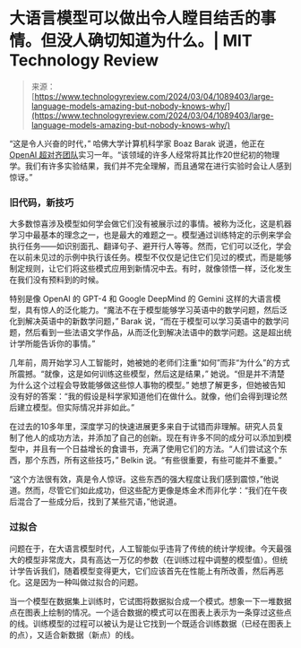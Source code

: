 <!--yml

category: 未分类

date: 2024-05-27 14:35:39

-->

# 大语言模型可以做出令人瞠目结舌的事情。但没人确切知道为什么。| MIT Technology Review

> 来源：[https://www.technologyreview.com/2024/03/04/1089403/large-language-models-amazing-but-nobody-knows-why/](https://www.technologyreview.com/2024/03/04/1089403/large-language-models-amazing-but-nobody-knows-why/)

“这是令人兴奋的时代，” 哈佛大学计算机科学家 Boaz Barak 说道，他正在[OpenAI 超对齐团队](https://www.technologyreview.com/2023/12/14/1085344/openai-super-alignment-rogue-agi-gpt-4/)实习一年。“该领域的许多人经常将其比作20世纪初的物理学。我们有许多实验结果，我们并不完全理解，而且通常在进行实验时会让人感到惊讶。”

### **旧代码，新技巧**

大多数惊喜涉及模型如何学会做它们没有被展示过的事情。被称为泛化，这是机器学习中最基本的理念之一，也是最大的难题之一。模型通过训练特定的示例来学会执行任务——如识别面孔、翻译句子、避开行人等等。然而，它们可以泛化，学会在以前未见过的示例中执行该任务。模型不仅仅是记住它们见过的模式，而是能够制定规则，让它们将这些模式应用到新情况中去。有时，就像领悟一样，泛化发生在我们没有预料到的时候。

特别是像 OpenAI 的 GPT-4 和 Google DeepMind 的 Gemini 这样的大语言模型，具有惊人的泛化能力。“魔法不在于模型能够学习英语中的数学问题，然后泛化到解决英语中的新数学问题，” Barak 说，“而在于模型可以学习英语中的数学问题，然后看到一些法语文学作品，从而泛化到解决法语中的数学问题。这是超出统计学所能告诉你的事情。”

几年前，周开始学习人工智能时，她被她的老师们注重“如何”而非“为什么”的方式所震撼。“就像，这是如何训练这些模型，然后这是结果，” 她说。“但是并不清楚为什么这个过程会导致能够做这些惊人事物的模型。” 她想了解更多，但她被告知没有好的答案：“我的假设是科学家知道他们在做什么。就像，他们会得到理论然后建立模型。但实际情况并非如此。”

在过去的10多年里，深度学习的快速进展更多来自于试错而非理解。研究人员复制了他人的成功方法，并添加了自己的创新。现在有许多不同的成分可以添加到模型中，并且有一个日益增长的食谱书，充满了使用它们的方法。“人们尝试这个东西，那个东西，所有这些技巧，” Belkin 说。“有些很重要，有些可能并不重要。”

“这个方法很有效，真是令人惊讶。这些东西的强大程度让我们感到震惊，”他说道。然而，尽管它们如此成功，但这些配方更像是炼金术而非化学：“我们在午夜后混合了一些成分后，找到了某些咒语，”他说道。

### **过拟合**

问题在于，在大语言模型时代，人工智能似乎违背了传统的统计学规律。今天最强大的模型非常庞大，具有高达一万亿的参数（在训练过程中调整的模型值）。但统计学告诉我们，随着模型变得更大，它们应该首先在性能上有所改善，然后再恶化。这是因为一种叫做过拟合的问题。

当一个模型在数据集上训练时，它试图将数据拟合成一个模式。想象一下一堆数据点在图表上绘制的情况。一个适合数据的模式可以在图表上表示为一条穿过这些点的线。训练模型的过程可以被认为是让它找到一个既适合训练数据（已经在图表上的点），又适合新数据（新点）的线。
